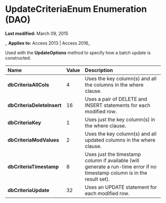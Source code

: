 
# UpdateCriteriaEnum Enumeration (DAO)

 **Last modified:** March 09, 2015

 _ **Applies to:** Access 2013 | Access 2016_

Used with the  **UpdateOptions** method to specify how a batch update is constructed.



|**Name**|**Value**|**Description**|
|:-----|:-----|:-----|
|**dbCriteriaAllCols**|4|Uses the key column(s) and all the columns in the where clause.|
|**dbCriteriaDeleteInsert**|16|Uses a pair of DELETE and INSERT statements for each modified row.|
|**dbCriteriaKey**|1|Uses just the key column(s) in the where clause.|
|**dbCriteriaModValues**|2|Uses the key column(s) and all updated columns in the where clause.|
|**dbCriteriaTimestamp**|8|Uses just the timestamp column if available (will generate a run-time error if no timestamp column is in the result set).|
|**dbCriteriaUpdate**|32|Uses an UPDATE statement for each modified row.|
